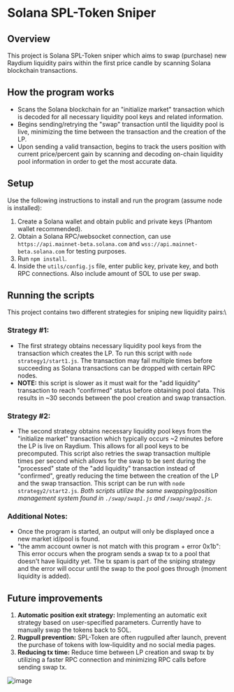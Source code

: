 # Solana SPL-Token Sniper
## Overview
This project is Solana SPL-Token sniper which aims to swap (purchase) new Raydium liquidity pairs within the first price candle by scanning Solana blockchain transactions.
## How the program works
* Scans the Solana blockchain for an "initialize market" transaction which is decoded for all necessary liquidity pool keys and related information.
* Begins sending/retrying the "swap" transaction until the liquidity pool is live, minimizing the time between the transaction and the creation of the LP.
* Upon sending a valid transaction, begins to track the users position with current price/percent gain by scanning and decoding on-chain liquidity pool information in order to get the most accurate data.
## Setup
Use the following instructions to install and run the program (assume node is installed):
1. Create a Solana wallet and obtain public and private keys (Phantom wallet recommended).
2. Obtain a Solana RPC/websocket connection, can use `https://api.mainnet-beta.solana.com` and `wss://api.mainnet-beta.solana.com` for testing purposes.
3. Run `npm install`.
4. Inside the `utils/config.js` file, enter public key, private key, and both RPC connections. Also include amount of SOL to use per swap.
## Running the scripts
This project contains two different strategies for sniping new liquidity pairs:\
### **Strategy #1:**
* The first strategy obtains necessary liquidity pool keys from the transaction which creates the LP. To run this script with `node strategy1/start1.js`. The transaction may fail multiple times before succeeding as Solana transactions can be dropped with certain RPC nodes.
* **NOTE:** this script is slower as it must wait for the "add liquidity" transaction to reach "confirmed" status before obtaining pool data. This results in ~30 seconds between the pool creation and swap transaction.
### **Strategy #2:**
* The second strategy obtains necessary liquidity pool keys from the "initialize market" transaction which typically occurs ~2 minutes before the LP is live on Raydium. This allows for all pool keys to be precomputed. This script also retries the swap transaction multiple times per second which allows for the swap to be sent during the "processed" state of the "add liquidity" transaction instead of "confirmed", greatly reducing the time between the creation of the LP and the swap transaction. This script can be run with `node strategy2/start2.js`.
*Both scripts utilize the same swapping/position management system found in `./swap/swap1.js` and `/swap/swap2.js`.*
### **Additional Notes:**
* Once the program is started, an output will only be displayed once a new market id/pool is found.
* "the amm account owner is not match with this program + error 0x1b": This error occurs when the program sends a swap tx to a pool that doesn't have liquidity yet. The tx spam is part of the sniping strategy and the error will occur until the swap to the pool goes through (moment liquidity is added).
## Future improvements
1. **Automatic position exit strategy:** Implementing an automatic exit strategy based on user-specified parameters. Currently have to manually swap the tokens back to SOL.
2. **Rugpull prevention:** SPL-Token are often rugpulled after launch, prevent the purchase of tokens with low-liquidity and no social media pages.
3. **Reducing tx time:** Reduce time between LP creation and swap tx by utilizing a faster RPC connection and minimizing RPC calls before sending swap tx.

![image](https://github.com/zbailey83/spl-snipe/assets/13815993/6c612d66-b3a8-4d63-b0fd-ee611a2255f5)

